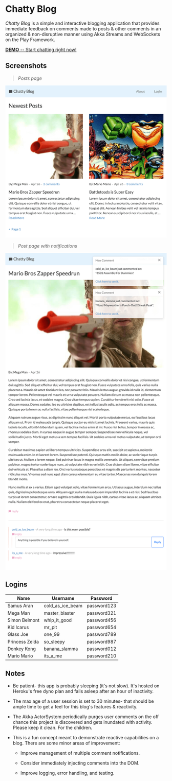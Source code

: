 # Chatty Blog

_Chatty Blog_ is a simple and interactive blogging application that provides immediate feedback on comments made to posts & other comments in an organized & non-disruptive manner using Akka Streams and WebSockets on the Play Framework.

[**DEMO** -- Start chatting right now!](https://chatty-blog.herokuapp.com/)

## Screenshots

> *Posts page*

![Screenshot 1](/public/images/screenshots/screenshot-1.png?raw=true "Posts page")

> *Post page with notifications*

![Screenshot 2](/public/images/screenshots/screenshot-2.png?raw=true "Post page with notifications")

## Logins

| Name           | Username         | Password    |
|----------------|------------------|-------------|
| Samus Aran     | cold_as_ice_beam | password123 |
| Mega Man       | master_blaster   | password321 |
| Simon Belmont  | whip_it_good     | password456 |
| Kid Icarus     | mr_pit           | password654 |
| Glass Joe      | one_99           | password789 |
| Princess Zelda | so_sleepy        | password987 |
| Donkey Kong    | banana_slamma    | password012 |
| Mario Mario    | its_a_me         | password210 |

## Notes

+ Be patient- this app is probably sleeping (it's not slow). It's hosted on Heroku's free dyno plan and falls asleep after an hour of inactivity.

+ The max age of a user session is set to 30 minutes- that should be ample time to get a feel for this blog's features & reactivity.

+ The Akka ActorSystem periodically purges user comments on the off chance this project is discovered and gets inundated with activity. Please keep it clean. For the children.

+ This is a fun concept meant to demonstrate reactive capabilities on a blog. There are some minor areas of improvement:

  + Improve management of multiple comment notifications.
  
  + Consider immediately injecting comments into the DOM. 
  
  + Improve logging, error handling, and testing.

